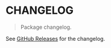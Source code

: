 # CHANGELOG

> Package changelog.

See [GitHub Releases](https://github.com/stdlib-js/assert-is-little-endian/releases) for the changelog.
